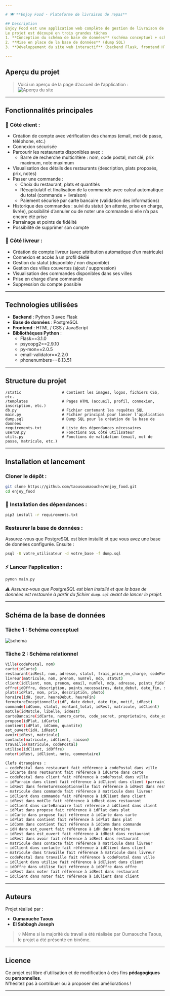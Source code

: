 ```yaml
---

# 🍽️ **Enjoy Food - Plateforme de livraison de repas**

## Description  
Enjoy Food est une application web complète de gestion de livraison de repas, développée dans le cadre d'un projet de **Base de Données - L2 Informatique**.  
Le projet est découpé en trois grandes tâches 
1. **Conception du schéma de base de données** (schéma conceptuel + schéma relationnel)  
2. **Mise en place de la base de données** (dump SQL)  
3. **Développement du site web interactif** (backend Flask, frontend HTML/CSS/JS)

---
```


## Aperçu du projet  
> Voici un aperçu de la page d’accueil de l’application :  
![Aperçu du site](./static/apercu.jpg)

---

## Fonctionnalités principales  

### 👥 Côté client :
- Création de compte avec vérification des champs (email, mot de passe, téléphone, etc.)
- Connexion sécurisée
- Parcourir les restaurants disponibles avec :
  - Barre de recherche multicritère : nom, code postal, mot clé, prix maximum, note maximum
- Visualisation des détails des restaurants (description, plats proposés, prix, notes)
- Passer une commande :
  - Choix du restaurant, plats et quantités
  - Récapitulatif et finalisation de la commande avec calcul automatique du total (commande + livraison)
  - Paiement sécurisé par carte bancaire (validation des informations)
- Historique des commandes : suivi du statut (en attente, prise en charge, livrée), possibilité d’annuler ou de noter une commande si elle n’a pas encore été prise
- Parrainage et points de fidélité
- Possibilité de supprimer son compte

### 🚚 Côté livreur :
- Création de compte livreur (avec attribution automatique d’un matricule)
- Connexion et accès à un profil dédié
- Gestion du statut (disponible / non disponible)
- Gestion des villes couvertes (ajout / suppression)
- Visualisation des commandes disponibles dans ses villes
- Prise en charge d’une commande
- Suppression du compte possible

---

##  Technologies utilisées  

- **Backend** : Python 3 avec Flask  
- **Base de données** : PostgreSQL  
- **Frontend** : HTML / CSS / JavaScript  
- **Bibliothèques Python** :
  - Flask==3.1.0
  - psycopg2==2.9.10
  - py-mon==2.0.5
  - email-validator==2.2.0
  - phonenumbers==8.13.51

---

## Structure du projet  
```
/static                  # Contient les images, logos, fichiers CSS, etc.
/templates               # Pages HTML (accueil, profil, connexion, inscription, etc.)
db.py                    # Fichier contenant les requêtes SQL
main.py                  # Fichier principal pour lancer l’application
dump.sql                 # Dump SQL pour la création de la base de données
requirements.txt         # Liste des dépendances nécessaires
userDB.py                # Fonctions SQL côté utilisateur
utils.py                 # Fonctions de validation (email, mot de passe, matricule, etc.)
```

---

## Installation et lancement  
  
### Cloner le dépôt :  
```bash
git clone https://github.com/taousoumaouche/enjoy_food.git
cd enjoy_food
```
### 🧩 Installation des dépendances :
```bash
pip3 install -r requirements.txt
```
### Restaurer la base de données :  
Assurez-vous que PostgreSQL est bien installé et que vous avez une base de données configurée. Ensuite :  
```bash
psql -U votre_utilisateur -d votre_base -f dump.sql
```

### ⚡ Lancer l’application :  
```bash
pymon main.py
```

*⚠️ Assurez-vous que PostgreSQL est bien installé et que la base de données est restaurée à partir du fichier `dump.sql` avant de lancer le projet.*

---

## Schéma de la base de données  

### Tâche 1 : Schéma conceptuel  
![schema](./static/schema.png)

### Tâche 2 : Schéma relationnel  
```bash
Ville(codePostal, nom)
carte(idCarte)
restaurant(idRest, nom, adresse, statut, frais_prise_en_charge, codePostal, idCarte)
livreur(matricule, nom, prenom, numTel, mdp, statut)
client(idClient, nom, prenom, email, numTel, mdp, adresse, points_fidelite, codePostal, idParrain)
offre(idOffre, description, points_necessaires, date_debut, date_fin, statut)
plats(idPlat, nom, prix, description, photo)
horaire(idH, jour, heureDebut, heureFin)
fermetureExceptionnelle(idF, date_debut, date_fin, motif, idRest)
commande(idComm, statut, montant_total, idRest, matricule, idClient)
motCle(idMotcle, libelle, idRest)
carteBancaire(idCarte, numero_carte, code_secret, proprietaire, date_expiration, idClient)
propose(idPlat, idCarte)
contient(idPlat, idComm, quantite)
est_ouvert(idH, idRest)
avoir(idRest, matricule)
contacte(matricule, idClient, raison)
travaille(matricule, codePostal)
utilise(idClient, idOffre)
noter(idRest, idClient, note, commentaire)

Clefs étrangères :
— codePostal dans restaurant fait référence à codePostal dans ville
— idCarte dans restaurant fait référence à idCarte dans carte
— codePostal dans client fait référence à codePostal dans ville
— idParrain dans client fait référence à idClient dans client (parrain)
— idRest dans fermetureExceptionnelle fait référence à idRest dans restaurant
— matricule dans commande fait référence à matricule dans livreur
— idClient dans commande fait référence à idClient dans client
— idRest dans motCle fait référence à idRest dans restaurant
— idClient dans carteBancaire fait référence à idClient dans client
— idPlat dans propose fait référence à idPlat dans plat
— idCarte dans propose fait référence à idCarte dans carte
— idPlat dans contient fait référence à idPlat dans plat
— idComm dans contient fait référence à idComm dans commande
— idH dans est_ouvert fait référence à idH dans horaire
— idRest dans est_ouvert fait référence à idRest dans restaurant
— idRest dans avoir fait référence à idRest dans restaurant
— matricule dans contacte fait référence à matricule dans livreur
— idClient dans contacte fait référence à idClient dans client
— matricule dans travaille fait référence à matricule dans livreur
— codePostal dans travaille fait référence à codePostal dans ville
— idClient dans utilise fait référence à idClient dans client
— idOffre dans utilise fait référence à idOffre dans offre
— idRest dans noter fait référence à idRest dans restaurant
— idClient dans noter fait référence à idClient dans client
```
---

## Auteurs  
Projet réalisé par :  
- **Oumaouche Taous**  
- **El Sabbagh Joseph**

> 💡 Même si la majorité du travail a été réalisée par Oumaouche Taous, le projet a été présenté en binôme.

---

## Licence  
Ce projet est libre d’utilisation et de modification à des fins **pédagogiques** ou **personnelles**.  
N’hésitez pas à contribuer ou à proposer des améliorations !

---
